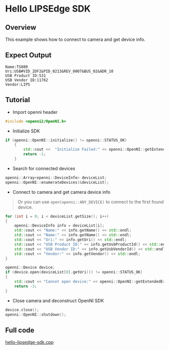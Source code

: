 # Hello LIPSEdge SDK

## Overview

This example shows how to connect to camera and get device info.

## Expect Output

```
Name:TS800
Uri:USB#VID_2DF2&PID_0213&REV_0007&BUS_02&ADR_10
USB Product ID:531
USB Vendor ID:11762
Vendor:LIPS
```

## Tutorial

- Import openni header

```cpp
#include <openni2/OpenNI.h>
```

- Initialize SDK

```cpp
if (openni::OpenNI::initialize() != openni::STATUS_OK)
	{
		std::cout <<  "Initialize Failed:" << openni::OpenNI::getExtendedError() << std::endl;
		return -1;
	}
```

- Search for connected devices

```cpp
openni::Array<openni::DeviceInfo> deviceList;
openni::OpenNI::enumerateDevices(&deviceList);
```

- Connect to camera and get camera device info

> Or you can use `open(openni::ANY_DEVICE)` to connect to the first found device.

```cpp
for (int i = 0; i < deviceList.getSize(); i++)
{
	openni::DeviceInfo info = deviceList[i];
	std::cout << "Name:" << info.getName() << std::endl;
	std::cout << "Name:" << info.getName() << std::endl;
	std::cout << "Uri:" << info.getUri() << std::endl;
	std::cout << "USB Product ID:" << info.getUsbProductId() << std::endl;
	std::cout << "USB Vendor ID:" << info.getUsbVendorId() << std::endl;
	std::cout << "Vendor:" << info.getVendor() << std::endl;
}

openni::Device device;
if (device.open(deviceList[0].getUri()) != openni::STATUS_OK)
{
    std::cout << "Cannot open device:" << openni::OpenNI::getExtendedError() << std::endl;
    return -3;
}
```

- Close camera and deconstruct OpenNI SDK

```cpp
device.close();
openni::OpenNI::shutdown();
```

## Full code

[hello-lipsedge-sdk.cpp]()